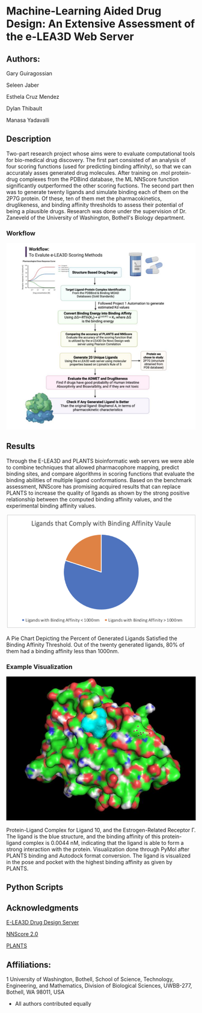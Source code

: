 # Machine-Learning Aided Drug Design: An Extensive Assessment of the e-LEA3D Web Server

## Authors:

Gary Guiragossian

Seleen Jaber 

Esthela Cruz Mendez 

Dylan Thibault

Manasa Yadavalli 

## Description
Two-part research project whose aims were to evaluate computational tools for bio-medical drug discovery. The first part consisted of an analysis of four scoring functions (used for predicting binding affinity), so that we can accurataly asses generated drug molecules. After training on .mol protein-drug complexes from the PDBind database, the ML NNScore function significantly outperformed the other scoring fuctions. The second part then was to generate twenty ligands and simulate binding each of them on the 2P7G protein. Of these, ten of them met the pharmacokinetics, druglikeness, and binding affinity thresholds to assess their potential of being a plausible drugs. Research was done under the supervision of Dr. Zaneveld of the University of Washington, Bothell's Biology department.

### Workflow
![Workflow](/Images/workflowDiagram.png "Research Workflow")

## Results

Through the E-LEA3D and PLANTS bioinformatic web servers we were able to combine techniques that allowed pharmacophore mapping, predict binding sites, and compare algorithms in scoring functions that evaluate the binding abilities of multiple ligand conformations. Based on the benchmark assessment, NNScore has promising acquired results that can replace PLANTS to increase the quality of ligands as shown by the strong positive relationship between the computed binding affinity values, and the experimental binding affinity values.

![Binding Affinity Results](/Images/bindingaffinityResults.png "bindingaffinityResults")

A Pie Chart Depicting the Percent of Generated Ligands Satisfied the Binding
Affinity Threshold. Out of the twenty generated ligands, 80% of them had a binding
affinity less than 1000nm. 

### Example Visualization
![Example Visualization](/Images/protein-ligand10.png "Ligand10Visualization")

Protein-Ligand Complex for Ligand 10, and the Estrogen-Related Receptor
Γ. The ligand is the blue structure, and the binding affinity of this protein-ligand complex
is 0.0044 nM, indicating that the ligand is able to form a strong interaction with the
protein. Visualization done through PyMol after PLANTS binding and Autodock format
conversion. The ligand is visualized in the pose and pocket with the highest binding
affinity as given by PLANTS.

## Python Scripts




## Acknowledgments

[E-LEA3D Drug Design Server](https://www.hsls.pitt.edu/obrc/index.php?page=URL1275672987)

[NNScore 2.0](https://pubs.acs.org/doi/10.1021/ci2003889)

[PLANTS](https://link.springer.com/chapter/10.1007/11839088_22)

## Affiliations:
1 University of Washington, Bothell, School of Science, Technology, Engineering, and
Mathematics, Division of Biological Sciences, UWBB-277, Bothell, WA 98011,
USA
* All authors contributed equally

